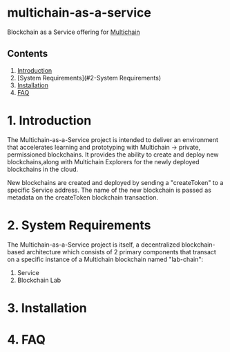 # multichain-as-a-service
Blockchain as a Service offering for [Multichain](https://www.multichain.com/)

## Contents
1. [Introduction](#1-Introduction)
2. [System Requirements](#2-System Requirements)
3. [Installation](#3-Installation)
4. [FAQ](#4-FAQ)

# 1. Introduction
The Multichain-as-a-Service project is intended to deliver an environment that accelerates learning and prototyping with Multichain -> private, permissioned blockchains. It provides the ability to create and deploy new blockchains,along with Multichain Explorers for the newly deployed blockchains in the cloud. 

New blockchains are created and deployed by sending a "createToken" to a specific Service address. The name of the new blockchain is passed as metadata on the createToken blockchain transaction.

# 2. System Requirements
The Multichain-as-a-Service project is itself, a decentralized blockchain-based architecture which
consists of 2 primary components that transact on a specific instance of a Multichain blockchain named "lab-chain":
1. Service
2. Blockchain Lab




# 3. Installation

# 4. FAQ
